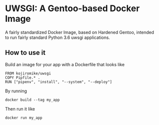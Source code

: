 # UWSGI: A Gentoo-based Docker Image

A fairly standardized Docker Image, based on Hardened Gentoo, intended to run fairly standard Python 3.6 uwsgi applications.

## How to use it

Build an image for your app with a Dockerfile that looks like

```
FROM kojiromike/uwsgi
COPY Pipfile.* .
RUN ["pipenv", "install", "--system", "--deploy"]
```

By running

```
docker build --tag my_app
```

Then run it like

```
docker run my_app
```
